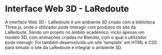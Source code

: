 # Interface Web 3D - LaRedoute

A interface Web 3D - LaRedoute é um ambiente 3D criado com a biblioteca Three.js, onde o utilizador pode interagir com produtos do site da LaRedoute. Sendo um projeto no âmbito académico, inclui apenas um modelo 3D, com animações criadas no Blender, com o qual o utilizador pode interagir. Foi também desenvolvido um site 'template' em HTML e CSS para simular o site da LaRedoute e integrar o ambiente 3D.
